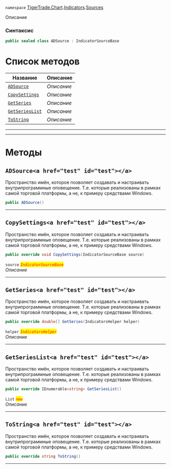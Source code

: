 
`namespace` [TigerTrade.Chart](../../../TigerTrade.Chart.md).[Indicators](../../../TigerTrade.Chart/Indicators.md).[Sources](../../../TigerTrade.Chart/Indicators/Sources.md)


Описание

### Синтаксис
```csharp
public sealed class ADSource : IndicatorSourceBase
```


# Список методов
| Название | Описание |
| --- | --- |
| [`ADSource`](./ADSource.cs/Методы/ADSource.md) | *Описание* |
| [`CopySettings`](./ADSource.cs/Методы/CopySettings.md) | *Описание* |
| [`GetSeries`](./ADSource.cs/Методы/GetSeries.md) | *Описание* |
| [`GetSeriesList`](./ADSource.cs/Методы/GetSeriesList.md) | *Описание* |
| [`ToString`](./ADSource.cs/Методы/ToString.md) | *Описание* |





***  
***  
# Методы

## `ADSource<a href="test" id="test"></a>`
Пространство имён, которое позволяет создавать и настраивать внутрипрограммные оповещение. Т.е. которые реализованы в рамках самой торговой платформы, а не, к примеру средствами Windows.

```csharp
public ADSource()
```

***  

## `CopySettings<a href="test" id="test"></a>`
Пространство имён, которое позволяет создавать и настраивать внутрипрограммные оповещение. Т.е. которые реализованы в рамках самой торговой платформы, а не, к примеру средствами Windows.

```csharp
public override void CopySettings(IndicatorSourceBase source)
```

`source` <mark style="color:red;">*`IndicatorSourceBase`*</mark>  
 *Описание*  


***  

## `GetSeries<a href="test" id="test"></a>`
Пространство имён, которое позволяет создавать и настраивать внутрипрограммные оповещение. Т.е. которые реализованы в рамках самой торговой платформы, а не, к примеру средствами Windows.

```csharp
public override double[] GetSeries(IndicatorsHelper helper)
```
`helper` <mark style="color:red;">*`IndicatorsHelper`*</mark>  
 *Описание*  


***  

## `GetSeriesList<a href="test" id="test"></a>`
Пространство имён, которое позволяет создавать и настраивать внутрипрограммные оповещение. Т.е. которые реализованы в рамках самой торговой платформы, а не, к примеру средствами Windows.

```csharp
public override IEnumerable<string> GetSeriesList()
```
`List` <mark style="color:red;">*`new`*</mark>  
 *Описание*  


***  

## `ToString<a href="test" id="test"></a>`
Пространство имён, которое позволяет создавать и настраивать внутрипрограммные оповещение. Т.е. которые реализованы в рамках самой торговой платформы, а не, к примеру средствами Windows.

```csharp
public override string ToString()
```

***  

